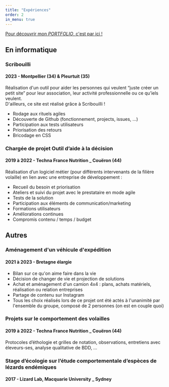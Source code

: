 ```yaml
---
title: "Expériences"
order: 2
in_menu: true
---
```

[Pour découvrir mon *PORTFOLIO*, c'est par ici !](https://maiana8l.github.io/portfolio/)

## En informatique
### Scribouilli
#### 2023 - Montpellier (34) & Pleurtuit (35)
Réalisation d'un outil pour aider les personnes qui veulent “juste créer un petit site” pour leur association, leur activité professionnelle ou ce qu’iels veulent.  
D'ailleurs, ce site est réalisé grâce à Scribouilli !
- Rodage aux rituels agiles
- Découverte de Github (fonctionnement, projects, issues, ...)
- Participation aux tests utilisateurs
- Priorisation des retours
- Bricodage en CSS


### Chargée de projet Outil d’aide à la décision
#### 2019 à 2022 - Techna France Nutrition _ Couëron (44)
Réalisation d’un logiciel métier (pour différents intervenants de la filière
volaille) en lien avec une entreprise de développement :
- Recueil du besoin et priorisation
- Ateliers et suivi du projet avec le prestataire en mode agile
- Tests de la solution
- Participation aux éléments de communication/marketing
- Formations utilisateurs
- Améliorations continues
- Compromis contenu / temps / budget
 
 
 
 
## Autres
### Aménagement d'un véhicule d'expédition
#### 2021 à 2023 - Bretagne élargie
- Bilan sur ce qu'on aime faire dans la vie
- Décision de changer de vie et projection de solutions
- Achat et aménagement d'un camion 4x4 : plans, achats matériels, réalisation ou relation entreprises
- Partage de contenu sur Instagram
- Tous les choix réalisés lors de ce projet ont été actés à l'unanimité par l'ensemble du groupe, composé de 2 personnes (on est en couple quoi)
 
 
### Projets sur le comportement des volailles
#### 2019 à 2022 - Techna France Nutrition _ Couëron (44)
Protocoles d’éthologie et grilles de notation, observations, entretiens avec
éleveurs-ses, analyse qualitative de BDD, ...
 
 
### Stage d’écologie sur l’étude comportementale d’espèces de lézards endémiques
#### 2017 - Lizard Lab, Macquarie University _ Sydney 